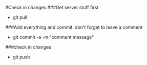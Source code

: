 #Check in changes
###Get server stuff first
- git pull

###Add everything and commit. don't forget to leave a comment
- git commit -a -m "comment message"

###check in changes
- git push


